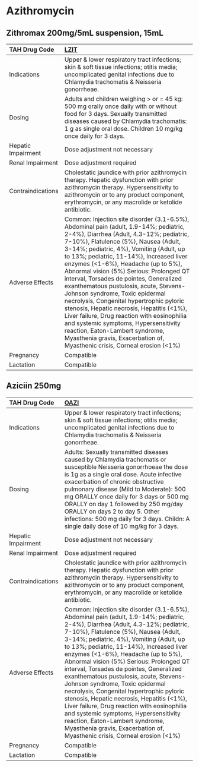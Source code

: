 # Azithromycin

## Zithromax 200mg/5mL suspension, 15mL

| TAH Drug Code      | [LZIT](https://www.tahsda.org.tw/drugs/hissearch.php?drug_code=LZIT)                                                                                                                                                                                                                                                                                                                                                                                                                                                                                                                                                                                                                                                                                                    |
|:-------------------|:------------------------------------------------------------------------------------------------------------------------------------------------------------------------------------------------------------------------------------------------------------------------------------------------------------------------------------------------------------------------------------------------------------------------------------------------------------------------------------------------------------------------------------------------------------------------------------------------------------------------------------------------------------------------------------------------------------------------------------------------------------------------|
| Indications        | Upper & lower respiratory tract infections; skin & soft tissue infections; otitis media; uncomplicated genital infections due to Chlamydia trachomatis & Neisseria gonorrheae.                                                                                                                                                                                                                                                                                                                                                                                                                                                                                                                                                                                          |
| Dosing             | Adults and children weighing > or = 45 kg: 500 mg orally once daily with or without food for 3 days. Sexually transmitted diseases caused by Chlamydia trachomatis: 1 g as single oral dose. Children 10 mg/kg once daily for 3 days.                                                                                                                                                                                                                                                                                                                                                                                                                                                                                                                                   |
| Hepatic Impairment | Dose adjustment not necessary                                                                                                                                                                                                                                                                                                                                                                                                                                                                                                                                                                                                                                                                                                                                           |
| Renal Impairment   | Dose adjustment required                                                                                                                                                                                                                                                                                                                                                                                                                                                                                                                                                                                                                                                                                                                                                |
| Contraindications  | Cholestatic jaundice with prior azithromycin therapy. Hepatic dysfunction with prior azithromycin therapy. Hypersensitivity to azithromycin or to any product component, erythromycin, or any macrolide or ketolide antibiotic.                                                                                                                                                                                                                                                                                                                                                                                                                                                                                                                                         |
| Adverse Effects    | Common: Injection site disorder (3.1-6.5%), Abdominal pain (adult, 1.9-14%; pediatric, 2-4%), Diarrhea (Adult, 4.3-12%; pediatric, 7-10%), Flatulence (5%), Nausea (Adult, 3-14%; pediatric, 4%), Vomiting (Adult, up to 13%; pediatric, 11-14%), Increased liver enzymes (<1-6%), Headache (up to 5%), Abnormal vision (5%) Serious: Prolonged QT interval, Torsades de pointes, Generalized exanthematous pustulosis, acute, Stevens-Johnson syndrome, Toxic epidermal necrolysis, Congenital hypertrophic pyloric stenosis, Hepatic necrosis, Hepatitis (<1%), Liver failure, Drug reaction with eosinophilia and systemic symptoms, Hypersensitivity reaction, Eaton-Lambert syndrome, Myasthenia gravis, Exacerbation of, Myasthenic crisis, Corneal erosion (<1%) |
| Pregnancy          | Compatible                                                                                                                                                                                                                                                                                                                                                                                                                                                                                                                                                                                                                                                                                                                                                              |
| Lactation          | Compatible                                                                                                                                                                                                                                                                                                                                                                                                                                                                                                                                                                                                                                                                                                                                                              |

## Aziciin 250mg

| TAH Drug Code      | [OAZI](https://www.tahsda.org.tw/drugs/hissearch.php?drug_code=OAZI)                                                                                                                                                                                                                                                                                                                                                                                                                                                                                                                                                                                                                                                                                                    |
|:-------------------|:------------------------------------------------------------------------------------------------------------------------------------------------------------------------------------------------------------------------------------------------------------------------------------------------------------------------------------------------------------------------------------------------------------------------------------------------------------------------------------------------------------------------------------------------------------------------------------------------------------------------------------------------------------------------------------------------------------------------------------------------------------------------|
| Indications        | Upper & lower respiratory tract infections; skin & soft tissue infections; otitis media; uncomplicated genital infections due to Chlamydia trachomatis & Neisseria gonorrheae.                                                                                                                                                                                                                                                                                                                                                                                                                                                                                                                                                                                          |
| Dosing             | Adults: Sexually transmitted diseases caused by Chlamydia trachomatis or susceptible Neisseria gonorrhoeae the dose is 1g as a single oral dose. Acute infective exacerbation of chronic obstructive pulmonary disease (Mild to Moderate): 500 mg ORALLY once daily for 3 days or 500 mg ORALLY on day 1 followed by 250 mg/day ORALLY on days 2 to day 5. Other infections: 500 mg daily for 3 days. Childn: A single daily dose of 10 mg/kg for 3 days.                                                                                                                                                                                                                                                                                                               |
| Hepatic Impairment | Dose adjustment not necessary                                                                                                                                                                                                                                                                                                                                                                                                                                                                                                                                                                                                                                                                                                                                           |
| Renal Impairment   | Dose adjustment required                                                                                                                                                                                                                                                                                                                                                                                                                                                                                                                                                                                                                                                                                                                                                |
| Contraindications  | Cholestatic jaundice with prior azithromycin therapy. Hepatic dysfunction with prior azithromycin therapy. Hypersensitivity to azithromycin or to any product component, erythromycin, or any macrolide or ketolide antibiotic.                                                                                                                                                                                                                                                                                                                                                                                                                                                                                                                                         |
| Adverse Effects    | Common: Injection site disorder (3.1-6.5%), Abdominal pain (adult, 1.9-14%; pediatric, 2-4%), Diarrhea (Adult, 4.3-12%; pediatric, 7-10%), Flatulence (5%), Nausea (Adult, 3-14%; pediatric, 4%), Vomiting (Adult, up to 13%; pediatric, 11-14%), Increased liver enzymes (<1-6%), Headache (up to 5%), Abnormal vision (5%) Serious: Prolonged QT interval, Torsades de pointes, Generalized exanthematous pustulosis, acute, Stevens-Johnson syndrome, Toxic epidermal necrolysis, Congenital hypertrophic pyloric stenosis, Hepatic necrosis, Hepatitis (<1%), Liver failure, Drug reaction with eosinophilia and systemic symptoms, Hypersensitivity reaction, Eaton-Lambert syndrome, Myasthenia gravis, Exacerbation of, Myasthenic crisis, Corneal erosion (<1%) |
| Pregnancy          | Compatible                                                                                                                                                                                                                                                                                                                                                                                                                                                                                                                                                                                                                                                                                                                                                              |
| Lactation          | Compatible                                                                                                                                                                                                                                                                                                                                                                                                                                                                                                                                                                                                                                                                                                                                                              |

